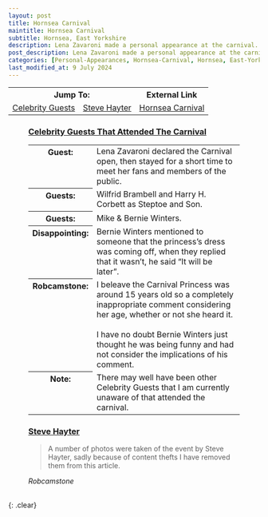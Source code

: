 ```yaml
---
layout: post
title: Hornsea Carnival
maintitle: Hornsea Carnival
subtitle: Hornsea, East Yorkshire
description: Lena Zavaroni made a personal appearance at the carnival. She declared the Carnival open, then stayed for a short time to meet her fans and the public.
post_description: Lena Zavaroni made a personal appearance at the carnival.
categories: [Personal-Appearances, Hornsea-Carnival, Hornsea, East-Yorkshire, OnThisDay14July]
last_modified_at: 9 July 2024
---
```


<table  style="text-align:center;">
<tr>
<th colspan="2">Jump To:</th>
<th>External Link</th>
</tr>

<tr>
<td><a href="#infobox1">Celebrity Guests</a></td>
<td><a href="#infobox2">Steve Hayter</a></td>
<td><a href="https://www.hornseacarnival.org.uk/">Hornsea Carnival</a></td>
</tr>
</table>

<figure class="fig3">
<h3 id="infobox1"><a href="#infobox1">Celebrity Guests That Attended The Carnival</a></h3>
<table>
<tr><th style="vertical-align:top;">Guest:</th><td>Lena Zavaroni declared the Carnival open, then stayed for a short time to meet her fans and members of the public.</td></tr>
<tr><th style="vertical-align:top;">Guests:</th><td>Wilfrid Brambell and Harry H. Corbett as Steptoe and Son.</td></tr>
<tr><th style="vertical-align:top;">Guests:</th><td>Mike &amp; Bernie Winters.</td></tr>
<tr><th style="vertical-align:top;">Disappointing:</th><td>Bernie Winters mentioned to someone that the princess’s dress was coming off, when they replied that it wasn’t, he said “It will be later”.</td></tr>
<tr><th style="vertical-align:top;">Robcamstone:</th><td>I beleave the Carnival Princess was around 15 years old so a completely inappropriate comment considering her age, whether or not she heard it.
<br /><br />
I have no doubt Bernie Winters just thought he was being funny and had not consider the implications of his comment.</td></tr>
<tr><th style="vertical-align:top;">Note:</th><td>There may well have been other Celebrity Guests that I am currently unaware of that attended the carnival.</td></tr>
</table>
</figure>

<figure class="fig3">
<h3 id="infobox2"><a href="#infobox2">Steve Hayter</a></h3>
<blockquote>A number of photos were taken of the event by Steve Hayter, sadly because of content thefts I have removed them from this article.</blockquote>
<cite>Robcamstone</cite>
</figure>

<br />{: .clear}

